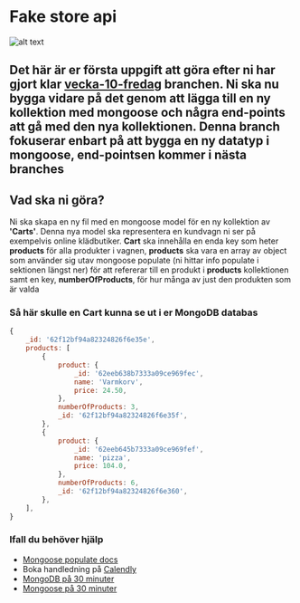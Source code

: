 # Fake store api

![alt text](https://scontent-arn2-1.xx.fbcdn.net/v/t1.6435-9/179724720_5733102616707605_5196641357823965706_n.jpg?stp=dst-jpg_p320x320&_nc_cat=106&ccb=1-7&_nc_sid=8631f5&_nc_ohc=Q3q-7FGRFNgAX-QkibL&_nc_ht=scontent-arn2-1.xx&oh=00_AT-wm686oGi8eCUJrLPQLYZf5o2jb6vLPE8FcEzKoQzlyw&oe=6313F3BB)

## Det här är er första uppgift att göra efter ni har gjort klar [vecka-10-fredag](https://github.com/MMR-Solutions-AB/fake-store-api/tree/vecka-10-fredag) branchen. Ni ska nu bygga vidare på det genom att lägga till en ny kollektion med mongoose och några end-points att gå med den nya kollektionen. Denna branch fokuserar **enbart** på att bygga en ny datatyp i mongoose, end-pointsen kommer i nästa branches

## Vad ska ni göra?

Ni ska skapa en ny fil med en mongoose model för en ny kollektion av **'Carts'**. Denna nya model ska representera en kundvagn ni ser på exempelvis online klädbutiker. **Cart** ska innehålla en enda key som heter **products** för alla produkter i vagnen, **products** ska vara en array av object som använder sig utav mongoose populate (ni hittar info populate i sektionen längst ner) för att refererar till en produkt i **products** kollektionen samt en key, **numberOfProducts**, för hur många av just den produkten som är valda

### Så här skulle en **Cart** kunna se ut i er MongoDB databas

```js
{
    _id: '62f12bf94a82324826f6e35e',
    products: [
        {
            product: {
                _id: '62eeb638b7333a09ce969fec',
                name: 'Varmkorv',
                price: 24.50,
            },
            numberOfProducts: 3,
            _id: '62f12bf94a82324826f6e35f',
        },
        {
            product: {
                _id: '62eeb645b7333a09ce969fef',
                name: 'pizza',
                price: 104.0,
            },
            numberOfProducts: 6,
            _id: '62f12bf94a82324826f6e360',
        },
    ],
}
```

### Ifall du behöver hjälp

-   [Mongoose populate docs](https://mongoosejs.com/docs/populate.html)
-   Boka handledning på [Calendly](https://calendly.com)
-   [MongoDB på 30 minuter](https://youtu.be/ofme2o29ngU)
-   [Mongoose på 30 minuter](https://youtu.be/DZBGEVgL2eE)
